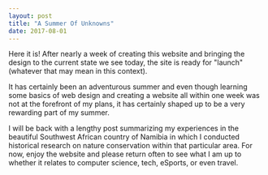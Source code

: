 ```yaml
---
layout: post
title: "A Summer Of Unknowns"
date: 2017-08-01
---
```

Here it is! After nearly a week of creating this website and bringing the design to the current state we see today, the site is ready for "launch" (whatever that may mean in this context).

It has certainly been an adventurous summer and even though learning some basics of web design and creating a website all within one week was not at the forefront of my plans, it has certainly shaped up to be a very rewarding part of my summer.

I will be back with a lengthy post summarizing my experiences in the beautiful Southwest African country of Namibia in which I conducted historical research on nature conservation within that particular area. For now, enjoy the website and please return often to see what I am up to whether it relates to computer science, tech, eSports, or even travel.
